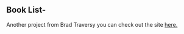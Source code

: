 <h2>Book List-</h2>

<p>Another project from Brad Traversy you can check out the site <a href="https://dorukozerr.github.io/bookList/">here.</a> </p>
